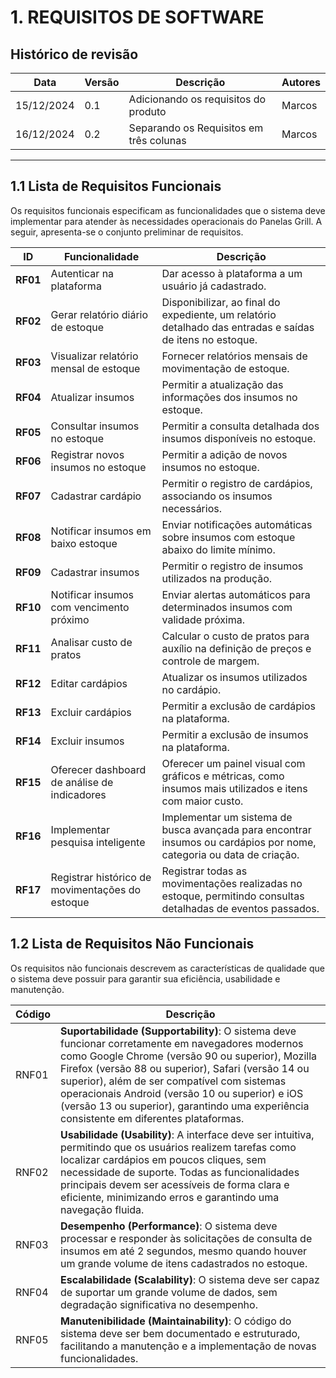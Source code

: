 # **1. REQUISITOS DE SOFTWARE**

## Histórico de revisão

|Data      |Versão    |Descrição                                |Autores|
|----------|----------|-----------------------------------------|-------|
|15/12/2024|0.1       |Adicionando os requisitos do produto     |Marcos |
|16/12/2024|0.2       |Separando os Requisitos em três colunas   |Marcos |

------------

## **1.1 Lista de Requisitos Funcionais**

Os requisitos funcionais especificam as funcionalidades que o sistema deve implementar para atender às necessidades operacionais do Panelas Grill. A seguir, apresenta-se o conjunto preliminar de requisitos.

| **ID**    | **Funcionalidade**                         | **Descrição**                                                                                     |
|-----------|--------------------------------------------|---------------------------------------------------------------------------------------------------|
| **RF01**  | Autenticar na plataforma                   | Dar acesso à plataforma a um usuário já cadastrado.                         |
| **RF02**  | Gerar relatório diário de estoque          | Disponibilizar, ao final do expediente, um relatório detalhado das entradas e saídas de itens no estoque. |
| **RF03**  | Visualizar relatório mensal de estoque     | Fornecer relatórios mensais de movimentação de estoque.                                           |
| **RF04**  | Atualizar insumos                          | Permitir a atualização das informações dos insumos no estoque.                                   |
| **RF05**  | Consultar insumos no estoque               | Permitir a consulta detalhada dos insumos disponíveis no estoque.                                |
| **RF06**  | Registrar novos insumos no estoque         | Permitir a adição de novos insumos no estoque.                                                   |
| **RF07**  | Cadastrar cardápio                         | Permitir o registro de cardápios, associando os insumos necessários.                             |
| **RF08**  | Notificar insumos em baixo estoque         | Enviar notificações automáticas sobre insumos com estoque abaixo do limite mínimo.               |
| **RF09**  | Cadastrar insumos                          | Permitir o registro de insumos utilizados na produção.                                           |
| **RF10**  | Notificar insumos com vencimento próximo   | Enviar alertas automáticos para determinados insumos com validade próxima.                       |
| **RF11**  | Analisar custo de pratos                   | Calcular o custo de pratos para auxílio na definição de preços e controle de margem.             |
| **RF12**  | Editar cardápios                           | Atualizar os insumos utilizados no cardápio.                                                     |
| **RF13**  | Excluir cardápios                          | Permitir a exclusão de cardápios na plataforma.                                                  |
| **RF14**  | Excluir insumos                            | Permitir a exclusão de insumos na plataforma.                                                    |
| **RF15**  | Oferecer dashboard de análise de indicadores | Oferecer um painel visual com gráficos e métricas, como insumos mais utilizados e itens com maior custo. |
| **RF16**  | Implementar pesquisa inteligente           | Implementar um sistema de busca avançada para encontrar insumos ou cardápios por nome, categoria ou data de criação. |
| **RF17**  | Registrar histórico de movimentações do estoque | Registrar todas as movimentações realizadas no estoque, permitindo consultas detalhadas de eventos passados. |

## **1.2 Lista de Requisitos Não Funcionais**

Os requisitos não funcionais descrevem as características de qualidade que o sistema deve possuir para garantir sua eficiência, usabilidade e manutenção.

| Código | Descrição                                                                                                                                                                                                 |
|--------|-----------------------------------------------------------------------------------------------------------------------------------------------------------------------------------------------------------|
| RNF01  | **Suportabilidade (Supportability)**: O sistema deve funcionar corretamente em navegadores modernos como Google Chrome (versão 90 ou superior), Mozilla Firefox (versão 88 ou superior), Safari (versão 14 ou superior), além de ser compatível com sistemas operacionais Android (versão 10 ou superior) e iOS (versão 13 ou superior), garantindo uma experiência consistente em diferentes plataformas. |
| RNF02  | **Usabilidade (Usability)**: A interface deve ser intuitiva, permitindo que os usuários realizem tarefas como localizar cardápios em poucos cliques, sem necessidade de suporte. Todas as funcionalidades principais devem ser acessíveis de forma clara e eficiente, minimizando erros e garantindo uma navegação fluida. |
| RNF03  | **Desempenho (Performance)**: O sistema deve processar e responder às solicitações de consulta de insumos em até 2 segundos, mesmo quando houver um grande volume de itens cadastrados no estoque. |
| RNF04  | **Escalabilidade (Scalability)**: O sistema deve ser capaz de suportar um grande volume de dados, sem degradação significativa no desempenho.                                                                 |
| RNF05  | **Manutenibilidade (Maintainability)**: O código do sistema deve ser bem documentado e estruturado, facilitando a manutenção e a implementação de novas funcionalidades.                                                                         |
